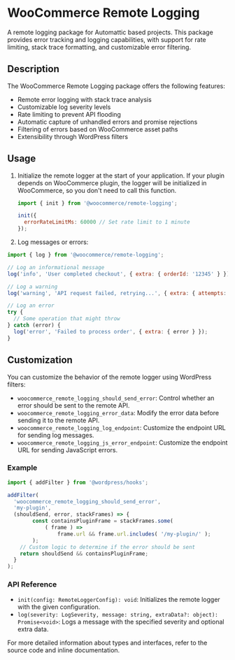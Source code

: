 # WooCommerce Remote Logging

A remote logging package for Automattic based projects. This package provides error tracking and logging capabilities, with support for rate limiting, stack trace formatting, and customizable error filtering.

## Description

The WooCommerce Remote Logging package offers the following features:

- Remote error logging with stack trace analysis
- Customizable log severity levels
- Rate limiting to prevent API flooding
- Automatic capture of unhandled errors and promise rejections
- Filtering of errors based on WooCommerce asset paths
- Extensibility through WordPress filters

## Usage

1. Initialize the remote logger at the start of your application. If your plugin depends on WooCommerce plugin, the logger will be initialized in WooCommerce, so you don't need to call this function.

    ```js
    import { init } from '@woocommerce/remote-logging';

    init({
      errorRateLimitMs: 60000 // Set rate limit to 1 minute
    });
    ```

2. Log messages or errors:

```js
import { log } from '@woocommerce/remote-logging';

// Log an informational message
log('info', 'User completed checkout', { extra: { orderId: '12345' } });

// Log a warning
log('warning', 'API request failed, retrying...', { extra: { attempts: 3 } });

// Log an error
try {
  // Some operation that might throw
} catch (error) {
  log('error', 'Failed to process order', { extra: { error } });
}
```

## Customization

You can customize the behavior of the remote logger using WordPress filters:

- `woocommerce_remote_logging_should_send_error`: Control whether an error should be sent to the remote API.
- `woocommerce_remote_logging_error_data`: Modify the error data before sending it to the remote API.
- `woocommerce_remote_logging_log_endpoint`: Customize the endpoint URL for sending log messages.
- `woocommerce_remote_logging_js_error_endpoint`: Customize the endpoint URL for sending JavaScript errors.

### Example

```js
import { addFilter } from '@wordpress/hooks';

addFilter(
  'woocommerce_remote_logging_should_send_error',
  'my-plugin',
  (shouldSend, error, stackFrames) => {
		const containsPluginFrame = stackFrames.some(
			( frame ) =>
				frame.url && frame.url.includes( '/my-plugin/' );
		);
    // Custom logic to determine if the error should be sent
    return shouldSend && containsPluginFrame;
  }
);
```

### API Reference

- `init(config: RemoteLoggerConfig): void`: Initializes the remote logger with the given configuration.
- `log(severity: LogSeverity, message: string, extraData?: object): Promise<void>`: Logs a message with the specified severity and optional extra data.

For more detailed information about types and interfaces, refer to the source code and inline documentation.

